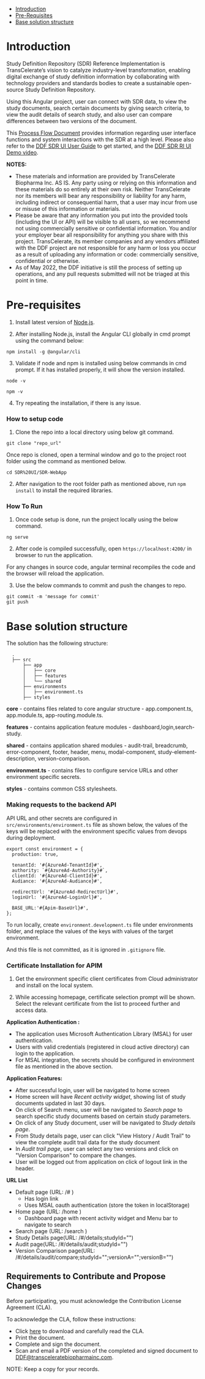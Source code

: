 - [Introduction](#introduction)
- [Pre-Requisites](#pre-requisites)
- [Base solution structure](#base-solution-structure) 

# Introduction

Study Definition Repository (SDR) Reference Implementation is TransCelerate’s vision to catalyze industry-level transformation, enabling digital exchange of study definition information by collaborating with technology providers and standards bodies to create a sustainable open-source Study Definition Repository.

Using this Angular project, user can connect with SDR data, to view the study documents, search certain documents by giving search criteria, to view the audit details of search study, and also user can compare differences between two versions of the document.

This [Process Flow Document](https://github.com/transcelerate/ddf-sdr-platform/blob/main/documents/MVP%20Process%20Flows%20(final).pdf) provides information regarding user interface functions and system interactions with the SDR at a high level. Please also refer to the [DDF SDR UI User Guide](documents/ddf-sdr-user-guide-ui.pdf) to get started, and the [DDF SDR RI UI Demo video](https://www.youtube.com/watch?v=223OgGvERRw&list=PLMXS-Xt7Ou1KNUF-HQKQRRzqfPQEXWb1u&index=6).  

**NOTES:** 
- These materials and information are provided by TransCelerate Biopharma Inc. AS IS.  Any party using or relying on this information and these materials do so entirely at their own risk.  Neither TransCelerate nor its members will bear any responsibility or liability for any harm, including indirect or consequential harm, that a user may incur from use or misuse of this information or materials.
- Please be aware that any information you put into the provided tools (including the UI or API) will be visible to all users, so we recommend not using commercially sensitive or confidential information.  You and/or your employer bear all responsibility for anything you share with this project.  TransCelerate, its member companies and any vendors affiliated with the DDF project are not responsible for any harm or loss you occur as a result of uploading any information or code: commercially sensitive, confidential or otherwise.  
- As of May 2022, the DDF initiative is still the process of setting up operations, and any pull requests submitted will not be triaged at this point in time.

# Pre-requisites

1. Install latest version of [Node.js](https://nodejs.org).

2. After installing Node.js, install the Angular CLI globally in cmd prompt using the command below:

```
npm install -g @angular/cli
```
3. Validate if node and npm is installed using below commands in cmd prompt. If it has installed properly, it will show the version installed.
```
node -v
```
```
npm -v
```
4. Try repeating the installation, if there is any issue.
### How to setup code

1. Clone the repo into a local directory using below git command.

```shell
git clone "repo_url"
```
Once repo is cloned, open a terminal window and go to the project root folder using the command as mentioned below.

```shell
cd SDR%20UI/SDR-WebApp
```

2. After navigation to the root folder path as mentioned above, run `npm install` to install the required libraries.

### How To Run

1. Once code setup is done, run the project locally using the below command.

```shell
ng serve
```

2. After code is compiled successfully, open `https://localhost:4200/` in browser to run the application.

For any changes in source code, angular terminal recompiles the code and the browser will reload the application.

3. Use the below commands to commit and push the changes to repo. 

```shell
git commit -m 'message for commit'
git push
```

# Base solution structure

The solution has the following structure:

```
  .
  ├── src
      ├── app
      │   ├── core
      │   ├── features
      │   └── shared
      ├── environments
      │   ├── environment.ts
      ├── styles

```
**core** - contains files related to core angular structure - app.component.ts, app.module.ts, app-routing.module.ts.

**features** - contains application feature modules - dashboard,login,search-study.

**shared** - contains application shared modules - audit-trail, breadcrumb, error-component, footer, header, menu, modal-component, study-element-description, version-comparison.

**environment.ts** - contains files to configure service URLs and other environment specific secrets.

**styles** - contains common CSS stylesheets.


### Making requests to the backend API

API URL and other secrets are configured in `src/environments/environment.ts` file as shown below, the values of the keys will be replaced 
with the environment specific values from devops during deployment.

```
export const environment = {
  production: true,

  tenantId: '#{AzureAd-TenantId}#',
  authority: `#{AzureAd-Authority}#`, 
  clientId: '#{AzureAd-ClientId}#', 
  Audiance: '#{AzureAd-Audiance}#',

  redirectUrl: '#{AzureAd-RedirectUrl}#',
  loginUrl: '#{AzureAd-LoginUrl}#',

  BASE_URL:'#{Apim-BaseUrl}#',
};
```

To run locally, create `environment.development.ts` file under environments folder, and replace the values of the keys with values of the target environment.

And this file is not committed, as it is ignored in `.gitignore` file.
 
### Certificate Installation for APIM
1. Get the environment specific client certificates from Cloud administrator and install on the local system.

2. While accessing homepage, certificate selection prompt will be shown. Select the relevant certificate from the list to proceed further and access data.

**Application Authentication :**
- The application uses  Microsoft Authentication Library (MSAL) for user authentication.
- Users with valid credentials (registered in cloud active directory) can login to the application.
- For MSAL integration, the secrets should be configured in environment file as mentioned in the above section.

**Application Features:**
- After successful login, user will be navigated to home screen 
- Home screen will have *Recent activity widget*, showing list of study documents updated in last 30 days.
- On click of Search menu, user will be navigated to *Search page* to search specific study documents based on certain study parameters.
- On click of any Study document, user will be navigated to *Study details page*.
- From Study details page, user  can click  "View History / Audit Trail" to view the complete audit trail data for the study document
- In *Audit trail page*, user  can select any two versions and click on "Version Comparison" to compare the changes.
- User will be logged out from application on click of logout link in the header.

**URL List**

- Default page (URL: /# )
  - Has login link
  - Uses MSAL oauth authentication (store the token in localStorage)
- Home page (URL: /home )
  - Dashboard page with recent activity widget and Menu bar to navigate to search
- Search page (URL: /search )
- Study Details page(URL: /#/details;studyId="")
- Audit page(URL: /#/details/audit;studyId="")
- Version Comparison page(URL: /#/details/audit/compare;studyId="";versionA="";versionB="")

## Requirements to Contribute and Propose Changes

Before participating, you must acknowledge the Contribution License Agreement (CLA).

To acknowledge the CLA, follow these instructions:
- Click [here](https://github.com/transcelerate/ddf-home/blob/main/contributing.md) to download and carefully read the CLA.
- Print the document.
- Complete and sign the document.
- Scan and email a PDF version of the completed and signed document to [DDF@transceleratebiopharmainc.com](mailto:DDF@transceleratebiopharmainc.com?subject=Signed%20CLA).

NOTE: Keep a copy for your records.

